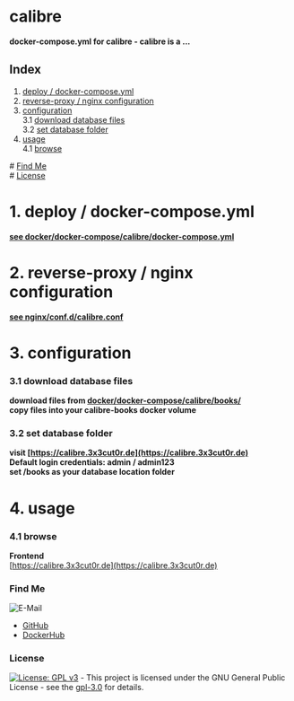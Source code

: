 # calibre

**docker-compose.yml for calibre - calibre is a ...**  

## Index

1. [deploy / docker-compose.yml](#deploy)  
2. [reverse-proxy / nginx configuration](#reverse-proxy)  
3. [configuration](#configuration)  
  3.1 [download database files](#db-files)  
  3.2 [set database folder](#db-folder)  
4. [usage](#usage)  
  4.1 [browse](#browse)  

\# [Find Me](#findme)  
\# [License](#license)  

# 1. deploy / docker-compose.yml <a name="deploy"></a>  
**[see docker/docker-compose/calibre/docker-compose.yml](https://github.com/3x3cut0r/vps/blob/main/docker/docker-compose/calibre/docker-compose.yml)**  

# 2. reverse-proxy / nginx configuration <a name="reverse-proxy"></a>  
**[see nginx/conf.d/calibre.conf](https://github.com/3x3cut0r/vps/blob/main/nginx/conf.d/calibre.conf)**  

# 3. configuration <a name="configuration"></a>  

### 3.1 download database files <a name="db-files"></a>  
**download files from [docker/docker-compose/calibre/books/](https://github.com/3x3cut0r/vps/blob/main/docker/docker-compose/calibre/books/)**  
**copy files into your calibre-books docker volume**  

### 3.2 set database folder <a name="db-folder"></a>  
**visit [https://calibre.3x3cut0r.de](https://calibre.3x3cut0r.de)**  
**Default login credentials: admin / admin123**  
**set /books as your database location folder**  

# 4. usage <a name="usage"></a>  

### 4.1 browse <a name="browse"></a>  
**Frontend**  
[https://calibre.3x3cut0r.de](https://calibre.3x3cut0r.de)  

### Find Me <a name="findme"></a>

![E-Mail](https://img.shields.io/badge/E--Mail-executor55%40gmx.de-red)
* [GitHub](https://github.com/3x3cut0r)
* [DockerHub](https://hub.docker.com/u/3x3cut0r)

### License <a name="license"></a>

[![License: GPL v3](https://img.shields.io/badge/License-GPLv3-blue.svg)](https://www.gnu.org/licenses/gpl-3.0) - This project is licensed under the GNU General Public License - see the [gpl-3.0](https://www.gnu.org/licenses/gpl-3.0.en.html) for details.
